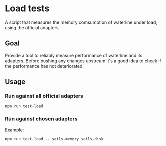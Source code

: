 Load tests
==========
A script that measures the memory comsumption of waterline under load, using the official adapters.

## Goal
Provide a tool to reliably measure performance of waterline and its adapters. Before pushing any changes
upstream it's a good idea to check if the performance has not deteriorated.

## Usage

### Run against all official adapters
``` shell
npm run test-load
```

### Run against chosen adapters
Example:
``` shell
npm run test-load -- sails-memory sails-disk
```
